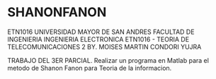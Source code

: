 # SHANONFANON
ETN1016
UNIVERSIDAD MAYOR DE SAN ANDRES
FACULTAD DE INGENIERIA 
INGENIERIA ELECTRONICA
ETN1016 - TEORIA DE TELECOMUNICACIONES 2
BY. MOISES MARTIN CONDORI YUJRA

TRABAJO DEL 3ER PARCIAL.
Realizar un programa en Matlab para el metodo de Shanon Fanon para Teoria de la informacion.
